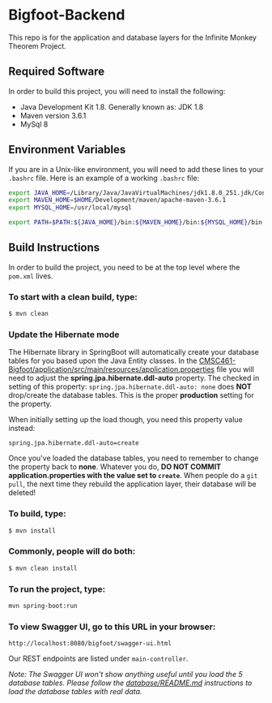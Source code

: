 # Bigfoot-Backend
This repo is for the application and database layers for the Infinite Monkey Theorem Project.

## Required Software
In order to build this project, you will need to install the following:
- Java Development Kit 1.8.  Generally known as: JDK 1.8
- Maven version 3.6.1
- MySql 8

## Environment Variables
If you are in a Unix-like environment, you will need to add 
these lines to your `.bashrc` file.  Here is an example of
a working `.bashrc` file:

```bash
export JAVA_HOME=/Library/Java/JavaVirtualMachines/jdk1.8.0_251.jdk/Contents/Home
export MAVEN_HOME=$HOME/Development/maven/apache-maven-3.6.1
export MYSQL_HOME=/usr/local/mysql

export PATH=$PATH:${JAVA_HOME}/bin:${MAVEN_HOME}/bin:${MYSQL_HOME}/bin
```

## Build Instructions

In order to build the project, you need to be at the top level
where the `pom.xml` lives.

### To start with a clean build, type:

```bash
$ mvn clean
```

### Update the Hibernate mode

The Hibernate library in SpringBoot will automatically create your database
tables for you based upon the Java Entity classes.  In the 
[CMSC461-Bigfoot/application/src/main/resources/application.properties](https://github.com/danielgauthier4/CMSC461-Bigfoot/blob/main/application/src/main/resources/application.properties) file you will need to adjust the **spring.jpa.hibernate.ddl-auto** property.  The checked in setting of this property:
`spring.jpa.hibernate.ddl-auto: none` does **NOT** drop/create the database 
tables.  This is the proper **production** setting for the property.  

When initially setting up the load though, you need this property value
instead: 

```
spring.jpa.hibernate.ddl-auto=create
```

Once you've loaded the database tables, you need to remember to change
the property back to **none**.  Whatever you do, **DO NOT COMMIT application.properties with the value set to `create`**.  When people do a `git pull`, the next time they rebuild the application layer, their database will be deleted!

### To build, type:
```bash
$ mvn install
```

### Commonly, people will do both:
```bash
$ mvn clean install
```

### To run the project, type:
```bash
mvn spring-boot:run
```

### To view Swagger UI, go to this URL in your browser:
`http://localhost:8080/bigfoot/swagger-ui.html`

Our REST endpoints are listed under `main-controller`. 

*Note: The Swagger UI won't show anything useful until you load the 5 database
tables.  Please follow the [database/README.md](../database/README.md) 
instructions to load the database tables with real data.*
